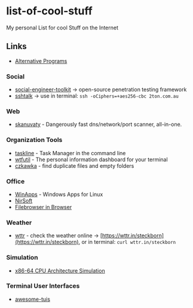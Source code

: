 # list-of-cool-stuff
My personal List for cool Stuff on the Internet

## Links
- [Alternative Programs](https://github.com/mayfrost/guides/blob/master/ALTERNATIVES.md)

### Social
- [social-engineer-toolkit](https://github.com/trustedsec/social-engineer-toolkit) -> open-source penetration testing framework
- [sshtalk](https://2ton.com.au/sshtalk/) -> use in terminal: `ssh -oCiphers=+aes256-cbc 2ton.com.au`

### Web
- [skanuvaty](https://github.com/Esc4iCEscEsc/skanuvaty) - Dangerously fast dns/network/port scanner, all-in-one.

### Organization Tools
- [taskline](https://github.com/perryrh0dan/taskline) - Task Manager in the command line
- [wtfutil](https://github.com/wtfutil/wtf) - The personal information dashboard for your terminal
- [czkawka](https://github.com/qarmin/czkawka) - find duplicate files and empty folders

### Office
- [WinApps](https://github.com/Fmstrat/winapps) - Windows Apps for Linux
- [NirSoft](https://www.nirsoft.net/)
- [Filebrowser in Browser](https://filebrowser.org/)

### Weather
- [wttr](https://github.com/chubin/wttr.in) - check the weather online -> [https://wttr.in/steckborn](https://wttr.in/steckborn), or in terminal: `curl wttr.in/steckborn`

### Simulation
- [x86-64 CPU Architecture Simulation](https://github.com/chximn/CPU)

### Terminal User Interfaces
- [awesome-tuis](https://github.com/rothgar/awesome-tuis)
